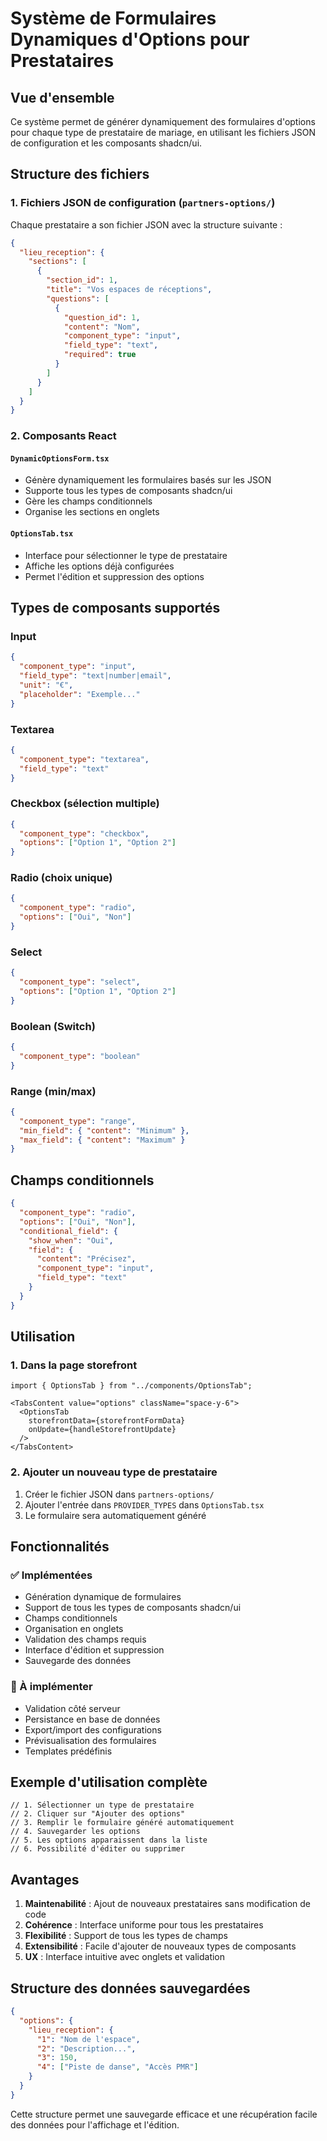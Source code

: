 # Système de Formulaires Dynamiques d'Options pour Prestataires

## Vue d'ensemble

Ce système permet de générer dynamiquement des formulaires d'options pour chaque type de prestataire de mariage, en utilisant les fichiers JSON de configuration et les composants shadcn/ui.

## Structure des fichiers

### 1. Fichiers JSON de configuration (`partners-options/`)
Chaque prestataire a son fichier JSON avec la structure suivante :

```json
{
  "lieu_reception": {
    "sections": [
      {
        "section_id": 1,
        "title": "Vos espaces de réceptions",
        "questions": [
          {
            "question_id": 1,
            "content": "Nom",
            "component_type": "input",
            "field_type": "text",
            "required": true
          }
        ]
      }
    ]
  }
}
```

### 2. Composants React

#### `DynamicOptionsForm.tsx`
- Génère dynamiquement les formulaires basés sur les JSON
- Supporte tous les types de composants shadcn/ui
- Gère les champs conditionnels
- Organise les sections en onglets

#### `OptionsTab.tsx`
- Interface pour sélectionner le type de prestataire
- Affiche les options déjà configurées
- Permet l'édition et suppression des options

## Types de composants supportés

### Input
```json
{
  "component_type": "input",
  "field_type": "text|number|email",
  "unit": "€",
  "placeholder": "Exemple..."
}
```

### Textarea
```json
{
  "component_type": "textarea",
  "field_type": "text"
}
```

### Checkbox (sélection multiple)
```json
{
  "component_type": "checkbox",
  "options": ["Option 1", "Option 2"]
}
```

### Radio (choix unique)
```json
{
  "component_type": "radio",
  "options": ["Oui", "Non"]
}
```

### Select
```json
{
  "component_type": "select",
  "options": ["Option 1", "Option 2"]
}
```

### Boolean (Switch)
```json
{
  "component_type": "boolean"
}
```

### Range (min/max)
```json
{
  "component_type": "range",
  "min_field": { "content": "Minimum" },
  "max_field": { "content": "Maximum" }
}
```

## Champs conditionnels

```json
{
  "component_type": "radio",
  "options": ["Oui", "Non"],
  "conditional_field": {
    "show_when": "Oui",
    "field": {
      "content": "Précisez",
      "component_type": "input",
      "field_type": "text"
    }
  }
}
```

## Utilisation

### 1. Dans la page storefront
```tsx
import { OptionsTab } from "../components/OptionsTab";

<TabsContent value="options" className="space-y-6">
  <OptionsTab 
    storefrontData={storefrontFormData} 
    onUpdate={handleStorefrontUpdate} 
  />
</TabsContent>
```

### 2. Ajouter un nouveau type de prestataire

1. Créer le fichier JSON dans `partners-options/`
2. Ajouter l'entrée dans `PROVIDER_TYPES` dans `OptionsTab.tsx`
3. Le formulaire sera automatiquement généré

## Fonctionnalités

### ✅ Implémentées
- Génération dynamique de formulaires
- Support de tous les types de composants shadcn/ui
- Champs conditionnels
- Organisation en onglets
- Validation des champs requis
- Interface d'édition et suppression
- Sauvegarde des données

### 🔄 À implémenter
- Validation côté serveur
- Persistance en base de données
- Export/import des configurations
- Prévisualisation des formulaires
- Templates prédéfinis

## Exemple d'utilisation complète

```tsx
// 1. Sélectionner un type de prestataire
// 2. Cliquer sur "Ajouter des options"
// 3. Remplir le formulaire généré automatiquement
// 4. Sauvegarder les options
// 5. Les options apparaissent dans la liste
// 6. Possibilité d'éditer ou supprimer
```

## Avantages

1. **Maintenabilité** : Ajout de nouveaux prestataires sans modification de code
2. **Cohérence** : Interface uniforme pour tous les prestataires
3. **Flexibilité** : Support de tous les types de champs
4. **Extensibilité** : Facile d'ajouter de nouveaux types de composants
5. **UX** : Interface intuitive avec onglets et validation

## Structure des données sauvegardées

```json
{
  "options": {
    "lieu_reception": {
      "1": "Nom de l'espace",
      "2": "Description...",
      "3": 150,
      "4": ["Piste de danse", "Accès PMR"]
    }
  }
}
```

Cette structure permet une sauvegarde efficace et une récupération facile des données pour l'affichage et l'édition. 